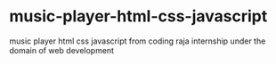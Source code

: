 # music-player-html-css-javascript
music player html css javascript from coding raja internship under the domain of web development
